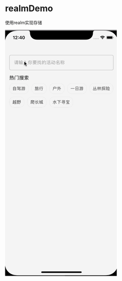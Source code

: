 # realmDemo
使用realm实现存储

![image](https://github.com/SCJMENGMENG/realmDemo/blob/master/realmGIF.gif)
